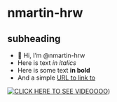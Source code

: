 # nmartin-hrw #
## subheading ##

- 👋 Hi, I’m @nmartin-hrw
- Here is text *in italics*
- Here is some text **in bold**
- And a simple [URL to link to](https://hrw.org)


[![CLICK HERE TO SEE VIDEOOOO](https://images.squarespace-cdn.com/content/v1/586eb0d0e4fcb54364411723/e396c072-f5e9-4553-b8b6-931e146b9d69/saudi-yemen-img.png?format=1000w)](https://youtu.be/f90vwqCYU1c))




<!---
nmartin-hrw/nmartin-hrw is a ✨ special ✨ repository because its `README.md` (this file) appears on your GitHub profile.
You can click the Preview link to take a look at your changes.
--->
